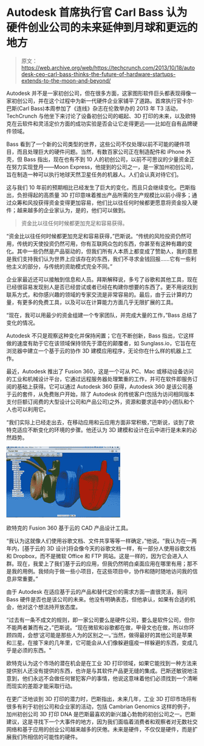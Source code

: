 # Autodesk 首席执行官 Carl Bass 认为硬件创业公司的未来延伸到月球和更远的地方

> 原文：<https://web.archive.org/web/https://techcrunch.com/2013/10/18/autodesk-ceo-carl-bass-thinks-the-future-of-hardware-startups-extends-to-the-moon-and-beyond/>

Autodesk 并不是一家初创公司，但在很多方面，这家图形软件巨头都表现得像一家初创公司，并在这个过程中为新一代硬件企业家铺平了道路。首席执行官卡尔·巴斯(Carl Bass)本周参加了《连线》杂志在伦敦举办的 2013 年 T3 活动，TechCrunch 与他坐下来讨论了设备初创公司的崛起、3D 打印的未来，以及欧特克在云软件和灵活定价方面的成功实验是否会让它走得更远——比如在自有品牌硬件领域。

Bass 看到了一个新的公司类型的世界，这些公司不仅处理以前不可能的硬件项目，而且处理巨大的硬件问题。当然，有数百家公司正在制造配件和 iPhone 外壳，但 Bass 指出，现在也有不到 10 人的初创公司，以前不可思议的少量资金正在努力实现登月——Moon Express，他提到的公司之一，是一家加州初创公司，旨在制造一种可以执行地球天然卫星任务的机器人。人们会认真对待它们。

这与我们 10 年前的预期相比已经发生了巨大的变化，而且只会继续变化。巴斯指出，负担得起的高质量 3D 打印意味着推出产品所需的生产规模比以前小得多；通过众筹和风投获得资金变得更加容易，他们比以往任何时候都更愿意将资金投入硬件；越来越多的企业家认为，是的，他们可以做到。

> 资金比以往任何时候都更加充足和容易获得。

“资金比以往任何时候都更加充足和容易获得，”巴斯说。“传统的风险投资仍然可用，传统的天使投资仍然可用，你有互联网众包的东西，你甚至有这种有趣的变化。其中一些仍然是产品驱动的，但我们所有人本质上都变成了赞助人，我的意思是我们支持我们认为世界上应该存在的东西，我们不寻求金钱回报……它有一些利他主义的部分，与传统的资助模式完全不同。”

企业家最近还可以接触到信息和人员。拜斯解释说，多亏了谷歌和其他工具，现在已经很容易发现别人是否已经尝试或者已经在构建你想要的东西了。更不用说找到联系方式，和你感兴趣的领域的专家交流是非常容易的。最后，由于云计算的力量，有更多的免费工具，以及可以在计算能力方面几乎无限扩展的工具。

“现在，我可以用最少的资金组建一个专家团队，并完成大量的工作，”Bass 总结了变化的情况。

Autodesk 不只是观察这种变化并保持闲置；它在不断创新，Bass 指出，它这样做的速度有助于它在该领域保持领先于潜在的颠覆者，如 Sunglass.io，它旨在在浏览器中建立一个基于云的协作 3D 建模应用程序，无论你在什么样的机器上工作。

最近，Autodesk 推出了 Fusion 360，这是一个可从 PC、Mac 或移动设备访问的工业和机械设计平台，它通过远程服务器处理繁重的工作，并可在软件即服务订阅的基础上获得。它可以通过 Autodesk 360 获得，Autodesk 360 是该公司基于云的套件，从免费账户开始，除了 Autodesk 的传统客户(包括为访问相同版本支付巨额订阅费的大型设计公司和产品公司)之外，资源和要求适中的小团队和个人也可以利用它。

“我们实际上已经走出去，在移动应用和云应用方面非常积极，”巴斯说，谈到了欧特克适应不断变化的环境的步骤。他还认为 3D 建模和设计在云中进行是未来的必然趋势。

[![fusion360](img/6032d807e1f97ad83774e3551486d8dc.png)](https://web.archive.org/web/20221207130712/https://beta.techcrunch.com/wp-content/uploads/2013/10/fusion360.jpg)

欧特克的 Fusion 360 基于云的 CAD 产品设计工具。

“我认为这就像人们使用谷歌文档、文件共享等等一样确定，”他说。“我认为在一两年内，[基于云的 3D 设计]将会像今天的谷歌文档一样，有一部分人使用谷歌文档和 Dropbox，而不是微软 Office 和 FTP 网站。这是一样的，因为它会进入人群。现在，我爱上了我们基于云的应用，但我仍然明白桌面应用在哪里有用；那不是我的用例。我倾向于做一些小项目，在这些项目中，协作和随时随地访问我的信息非常重要。”

由于 Autodesk 在适应基于云的产品和替代定价的需求方面一直很灵活，我问 Bass 硬件是否也是该公司的未来。他没有明确表态，但他承认，如果有合适的机会，他对这个想法持开放态度。

“过去有一条不成文的规则，即一家公司要么是硬件公司，要么是软件公司，但你不能两者兼而有之，”巴斯说。“现在微软和谷歌都在做，甲骨文也在做，所以你环顾四周，会想‘这可能是那些人为的区别之一。’当然，做得最好的其他公司是苹果和三星。在接下来的几年里，它可能会从人们像躲避瘟疫一样躲避的东西，变成几乎是必须的东西。"

欧特克认为这个市场的潜在机会是在工业 3D 打印领域，如果它能找到一种方法来提供别人还没有提供的东西，也许是与其软件产品更无缝的集成。巴斯还敏锐地注意到，他们永远不会做任何冒犯客户的事情，他说这意味着他们必须找到一个清晰而现实的差距才能采取行动。

在更广泛地谈到 3D 打印的潜力时，巴斯指出，未来几年，工业 3D 打印市场将有很多有利于初创公司和企业家的活动，包括 Cambrian Genomics 这样的例子，加州初创公司 3D 打印 DNA 是巴斯最喜欢的新兴雄心勃勃的初创公司之一。巴斯建议，这是寻找下一个大事件的地方，因为我们面临着消费者和观察者对无数社交网络和基于应用的创业公司越来越多的厌倦。未来是硬件，不仅仅是硬件，而是扩展我们所相信的可能性的硬件。
